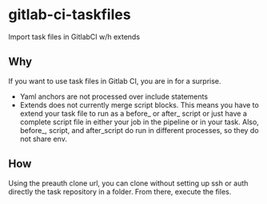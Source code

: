 # gitlab-ci-taskfiles
Import task files in GitlabCI w/h extends 

## Why
If you want to use task files in Gitlab CI, you are in for a surprise. 
- Yaml anchors are not processed over include statements
- Extends does not currently merge script blocks. This means you have to extend your task file to run as a before_ or after_ script or just have a complete script file in either your job in the pipeline or in your task. Also, before_, script, and after_script do run in different processes, so they do not share env.

## How
Using the preauth clone url, you can clone without setting up ssh or auth directly the task repository in a folder. From there, execute the files.

